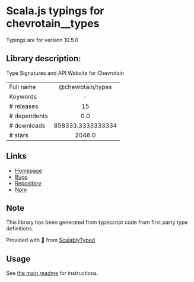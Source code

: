 
# Scala.js typings for chevrotain__types

Typings are for version 10.5.0

## Library description:
Type Signatures and API Website for Chevrotain

|                    |                 |
| ------------------ | :-------------: |
| Full name          | @chevrotain/types |
| Keywords           | - |
| # releases         | 15 |
| # dependents       | 0.0 |
| # downloads        | 858333.3333333334 |
| # stars            | 2046.0 |

## Links
- [Homepage](https://chevrotain.io/documentation/)
- [Bugs](https://github.com/Chevrotain/chevrotain/issues)
- [Repository](https://github.com/Chevrotain/chevrotain)
- [Npm](https://www.npmjs.com/package/%40chevrotain%2Ftypes)
    


## Note
This library has been generated from typescript code from first party type definitions.

Provided with :purple_heart: from [ScalablyTyped](https://github.com/oyvindberg/ScalablyTyped)

## Usage
See [the main readme](../../readme.md) for instructions.


